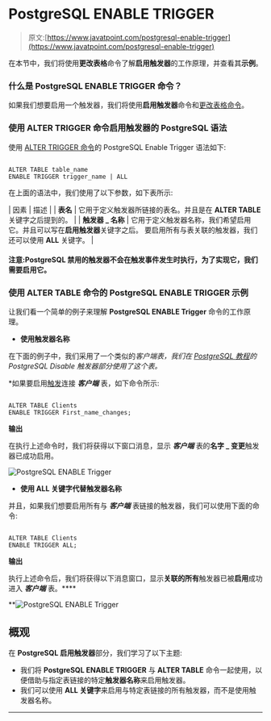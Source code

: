 # PostgreSQL ENABLE TRIGGER

> 原文:[https://www.javatpoint.com/postgresql-enable-trigger](https://www.javatpoint.com/postgresql-enable-trigger)

在本节中，我们将使用**更改表格**命令了解**启用触发器**的工作原理，并查看其**示例**。

### 什么是 PostgreSQL ENABLE TRIGGER 命令？

如果我们想要启用一个触发器，我们将使用**启用触发器**命令和[更改表格命令](https://www.javatpoint.com/postgresql-alter-table)。

### 使用 ALTER TRIGGER 命令启用触发器的 PostgreSQL 语法

使用 [ALTER TRIGGER 命令](postgresql-alter-trigger)的 PostgreSQL Enable Trigger 语法如下:

```

ALTER TABLE table_name
ENABLE TRIGGER trigger_name | ALL

```

在上面的语法中，我们使用了以下参数，如下表所示:

| 因素 | 描述 |
| **表名** | 它用于定义触发器所链接的表名。并且是在 **ALTER TABLE** 关键字之后提到的。 |
| **触发器 _ 名称** | 它用于定义触发器名称，我们希望启用它。并且可以写在**启用触发器**关键字之后。
要启用所有与表关联的触发器，我们还可以使用 **ALL** 关键字。 |

#### 注意:PostgreSQL 禁用的触发器不会在触发事件发生时执行，为了实现它，我们需要启用它。

### 使用 ALTER TABLE 命令的 PostgreSQL ENABLE TRIGGER 示例

让我们看一个简单的例子来理解 **PostgreSQL ENABLE Trigger** 命令的工作原理。

*   **使用触发器名称**

在下面的例子中，我们采用了一个类似的*客户端表，我们在 [PostgreSQL 教程](https://www.javatpoint.com/postgresql-tutorial)的 PostgreSQL Disable 触发器部分使用了这个表。*

 *如果要启用[触发](https://www.javatpoint.com/postgresql-trigger)连接 ***客户端*** 表，如下命令所示:

```

ALTER TABLE Clients
ENABLE TRIGGER First_name_changes;

```

**输出**

在执行上述命令时，我们将获得以下窗口消息，显示 ***客户端*** 表的**名字 _ 变更**触发器已成功启用。

![PostgreSQL ENABLE Trigger](../Images/db09ab7490d9acef87e4b0b9251b454c.png)

*   **使用 ALL 关键字代替触发器名称**

并且，如果我们想要启用所有与 ***客户端*** 表链接的触发器，我们可以使用下面的命令:

```

ALTER TABLE Clients
ENABLE TRIGGER ALL;

```

**输出**

执行上述命令后，我们将获得以下消息窗口，显示**关联的所有**触发器已被**启用**成功进入 ***客户端*** 表。****

**![PostgreSQL ENABLE Trigger](../Images/0fe4d5d96194f8f40c944b8801dc5036.png)

## 概观

在 **PostgreSQL 启用触发器**部分，我们学习了以下主题:

*   我们将 **PostgreSQL ENABLE TRIGGER** 与 **ALTER TABLE** 命令一起使用，以便借助与指定表链接的特定**触发器名称**来启用触发器。
*   我们可以使用 **ALL 关键字**来启用与特定表链接的所有触发器，而不是使用触发器名称。

* * ****
